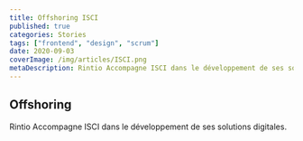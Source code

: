 ```yaml
---
title: Offshoring ISCI
published: true
categories: Stories
tags: ["frontend", "design", "scrum"]
date: 2020-09-03
coverImage: /img/articles/ISCI.png
metaDescription: Rintio Accompagne ISCI dans le développement de ses solutions Comptables.
---
```


## Offshoring

Rintio Accompagne ISCI dans le développement de ses solutions digitales.
